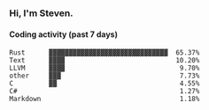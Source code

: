### Hi, I'm Steven.

#### Coding activity (past 7 days)
```
Rust      ▓▓▓▓▓▓▓▓▓▓▓▓▓▓▓▓▓▓▓▓▓▓▓▓▓▓▓▓▓▓  65.37%
Text      ▓▓▓▓                            10.20%
LLVM      ▓▓▓▓                             9.70%
other     ▓▓▓                              7.73%
C         ▓▓                               4.55%
C#                                         1.27%
Markdown                                   1.18%
```
